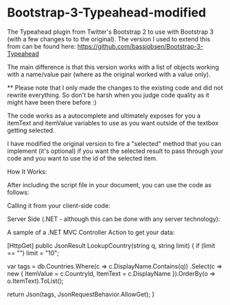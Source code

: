 Bootstrap-3-Typeahead-modified
==============================

The Typeahead plugin from Twitter's Bootstrap 2 to use with Bootstrap 3 (with a few changes to to the original).
The version I used to extend this from can be found here: https://github.com/bassjobsen/Bootstrap-3-Typeahead

The main difference is that this version works with a list of objects working with a name/value pair (where as the original worked with a value only).

** Please note that I only made the changes to the existing code and did not rewrite everything. So don't be harsh when you judge code quality as it might have been there before :)

The code works as a autocomplete and ultimately exposes for you a itemText and itemValue variables to use as you want outside of the textbox getting selected.

I have modified the original version to fire a "selected" method that you can implement (it's optional) if you want the selected result to pass through your code and you want to use the id of the selected item.


How It Works:


After including the script file in your document, you can use the code as follows:



Calling it from your client-side code:

<script type="text/javascript" language="javascript">
    $(function () {

        var limit = 10;
        $('.js-typeahead').typeahead({
            items: limit,
            source: function (query, process) {
                return $.get('/CMS/Countries/LookupCountry', { q: query, limit: limit }, function (data) {
                    return process(data);
                });
            },
            selected: function (itemText, itemValue) {
              
              // use itemText and itemValue here to call other methods in your code
              
              return itemText; // important for script execution to continue
            }
        });
    });
</script>


Server Side (.NET - although this can be done with any server technology):

A sample of a .NET MVC Controller Action to get your data:


[HttpGet]
public JsonResult LookupCountry(string q, string limit)
{
  if (limit == "")
    limit = "10";
    
  var tags = db.Countries.Where(c => c.DisplayName.Contains(q))
                .Select(c => new
                  {
                      ItemValue = c.CountryId,
                      ItemText = c.DisplayName
                  }).OrderBy(o => o.ItemText).ToList();
                  
  return Json(tags, JsonRequestBehavior.AllowGet);
}
